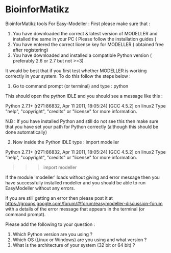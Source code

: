 # BioinforMatikz
BioinforMatikz tools
For Easy-Modeller :
First please make sure that :

1. You have downloaded the correct & latest version of MODELLER and installed the same in your PC ( Please follow the installation guides )
2. You have entered the correct license key for MODELLER ( obtained free after registering) 
3. You have downloaded and installed a compatible Python version ( preferably 2.6 or 2.7 but not >=3)

It would be best that if you first test whether MODELLER is working correctly in your system. To do this follow the steps below :

1. Go to command prompt (or terminal) and type : python

This should open the python IDLE and you should see a message like this :

Python 2.7.1+ (r271:86832, Apr 11 2011, 18:05:24) 
[GCC 4.5.2] on linux2
Type "help", "copyright", "credits" or "license" for more information.
>>>  

N.B : If you have installed Python and still do not see this then make sure that you have set your path for Python correctly (although this should be done automatically)

2. Now inside  the Python IDLE type : import modeller

Python 2.7.1+ (r271:86832, Apr 11 2011, 18:05:24) 
[GCC 4.5.2] on linux2
Type "help", "copyright", "credits" or "license" for more information.
>>> import modeller
>>> 

If the module 'modeller' loads without giving and error message then you have successfully installed modeller and you should be able to run EasyModeller without any errors.


If you are still getting an error then please post it at https://groups.google.com/forum/#!forum/easymodeller-discussion-forum with a details of the error message that appears in the terminal (or command prompt). 

Please add the following to your question :

1. Which Python version are you using ?
2. Which OS (Linux or Windows) are you using and what version ?
3. What is the architecture of your system (32 bit or 64 bit) ? 

